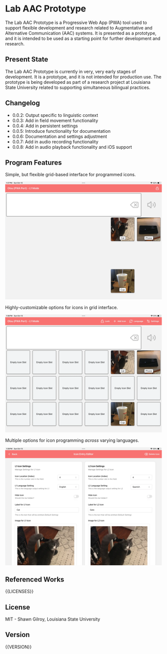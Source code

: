 # Lab AAC Prototype

The Lab AAC Prototype is a Progressive Web App (PWA) tool used to support flexible development and research related to Augmentative and Alternative Communication (AAC) systems. It is presented as a prototype, and it is intended to be used as a starting point for further development and research.

## Present State

The Lab AAC Prototype is currently in very, very early stages of development. It is a prototype, and it is not intended for production use. The prototype is being developed as part of a research project at Louisiana State University related to supporting simultaneous bilingual practices.

## Changelog

-   0.0.2: Output specific to linguistic context
-   0.0.3: Add in field movement functionality
-   0.0.4: Add in persistent settings
-   0.0.5: Introduce functionality for documentation
-   0.0.6: Documentation and settings adjustment
-   0.0.7: Add in audio recording functionality
-   0.0.8: Add in audio playback functionality and iOS support

## Program Features

Simple, but flexible grid-based interface for programmed icons.

![Grid-based Learner Interface](public/screenshots/board_active.webp 'User Interface')

Highly-customizable options for icons in grid interface.

![Editing Grid-based Learner Interface](public/screenshots/board_editing.webp 'Adaptive User Interface')

Multiple options for icon programming _across_ varying languages.

![Multiple language support](public/screenshots/icon_editing.webp 'Multilingual support')

## Referenced Works

{{LICENSES}}

## License

MIT - Shawn Gilroy, Louisiana State University

## Version

{{VERSION}}

